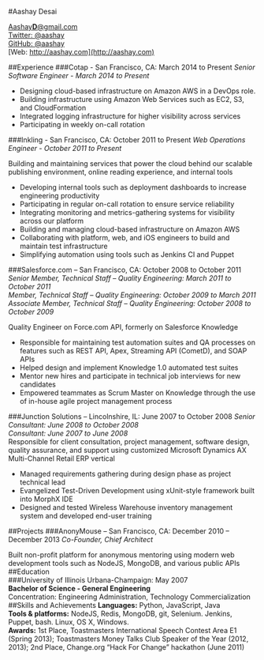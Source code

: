 #Aashay Desai

<span class="contact email"><a href="mailto:aashayd@gmail.com">Aashay<strong>D</strong>@gmail.com</a></span>  
<span class="contact twitter">[Twitter: @aashay](http://twitter.com/aashay)</span>  
<span class="contact github">[GitHub: @aashay](http://github.com/aashay)</span>  
<span class="contact web">[Web: http://aashay.com](http://aashay.com)</span>  

##Experience 
###Cotap - San Francisco, CA: March 2014 to Present
*Senior Software Engineer - March 2014 to Present*
* Designing cloud-based infrastructure on Amazon AWS in a DevOps role.  
* Building infrastructure using Amazon Web Services such as EC2, S3, and CloudFormation
* Integrated logging infrastructure for higher visibility across services
* Participating in weekly on-call rotation

###Inkling - San Francisco, CA: October 2011 to Present
*Web Operations Engineer - October 2011 to Present*

Building and maintaining services that power the cloud behind our scalable publishing environment, online reading experience, and internal tools

* Developing internal tools such as deployment dashboards to increase engineering productivity
* Participating in regular on-call rotation to ensure service reliability
* Integrating monitoring and metrics-gathering systems for visibility across our platform
* Building and managing cloud-based infrastructure on Amazon AWS
* Collaborating with platform, web, and iOS engineers to build and maintain test infrastructure
* Simplifying automation using tools such as Jenkins CI and Puppet

###Salesforce.com – San Francisco, CA: October 2008 to October 2011
*Senior Member, Technical Staff – Quality Engineering: March 2011 to October 2011*  
*Member, Technical Staff – Quality Engineering: October 2009 to March 2011*   
*Associate Member, Technical Staff – Quality Engineering: October 2008 to October 2009*  

Quality Engineer on Force.com API, formerly on Salesforce Knowledge  

* Responsible for maintaining test automation suites and QA processes on features such as REST API, Apex, Streaming API (CometD), and SOAP APIs  
* Helped design and implement Knowledge 1.0 automated test suites  
* Mentor new hires and participate in technical job interviews for new candidates  
* Empowered teammates as Scrum Master on Knowledge through the use of in-house agile project management process  

###Junction Solutions – Lincolnshire, IL: June 2007 to October 2008
*Senior Consultant: June 2008 to October 2008*  
*Consultant: June 2007 to June 2008*  
Responsible for client consultation, project management, software design, quality assurance, and support using customized Microsoft Dynamics AX Multi-Channel Retail ERP vertical  

* Managed requirements gathering during design phase as project technical lead   
* Evangelized Test-Driven Development using xUnit-style framework built into MorphX IDE
* Designed and tested Wireless Warehouse inventory management system and developed end-user training

##Projects
###AnonyMouse – San Francisco, CA: December 2010 – December 2013
*Co-Founder, Chief Architect*  

Built non-profit platform for anonymous mentoring using modern web development tools such as NodeJS, MongoDB, and various public APIs  
##Education  
###University of Illinois Urbana-Champaign:	May 2007  
**Bachelor of Science - General Engineering**  
Concentration: Engineering Administration, Technology Commercialization  
##Skills and Achievements
**Languages:** Python, JavaScript, Java  
**Tools &amp; platforms:** NodeJS, Redis, MongoDB, git, Selenium.  Jenkins, Puppet, bash. Linux, OS X, Windows.   
**Awards:** 1st Place, Toastmasters International Speech Contest Area E1 (Spring 2013); Toastmasters Money Talks Club Speaker of the Year (2012, 2013); 2nd Place, Change.org “Hack For Change” hackathon (June 2011)


